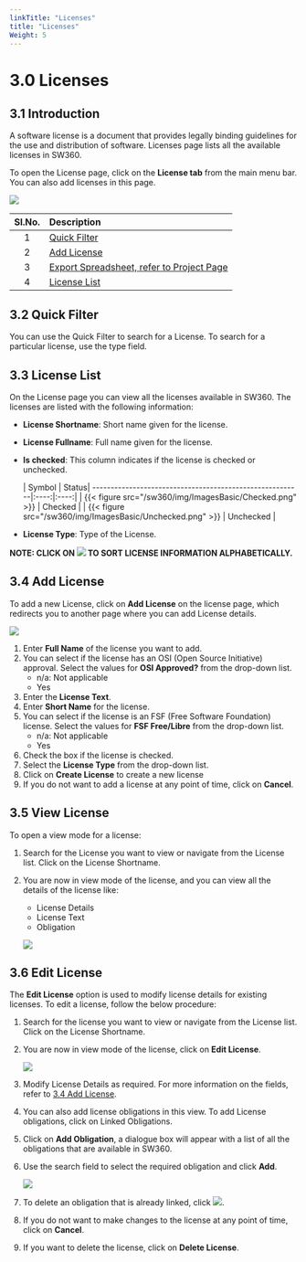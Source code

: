 ```yaml
---
linkTitle: "Licenses"
title: "Licenses"
Weight: 5
---
```


# 3.0 Licenses

## 3.1 Introduction

A software license is a document that provides legally binding guidelines for the use and distribution of software. Licenses page lists all the available licenses in SW360.

To open the License page, click on the **License tab** from the main menu bar. You can also add licenses in this page.

![](/sw360/img/ImagesBasic/LicensePage/License_Page.png)

|Sl.No.|Description|
|:----:|:----------|
|1| [Quick Filter](#32-quick-filter)|
|2| [Add License](#34-add-license)|
|3| [Export Spreadsheet, refer to Project Page](Project.md/#113-export-spreadsheet) |
|4| [License List](#33-license-list) |

## 3.2 Quick Filter

You can use the Quick Filter to search for a License. To search for a particular license, use the type field.

## 3.3 License List

On the License page you can view all the licenses available in SW360. The licenses are listed with the following information:

* **License Shortname**: Short name given for the license.
* **License Fullname**: Full name given for the license.
* **Is checked**: This column indicates if the license is checked or unchecked.
  
    | Symbol                                                  | Status|
---------------------------------------------------------|:----:|:----:|
    | {{< figure src="/sw360/img/ImagesBasic/Checked.png" >}} | Checked |
    | {{< figure src="/sw360/img/ImagesBasic/Unchecked.png" >}} | Unchecked |

* **License Type**: Type of the License.

**NOTE: CLICK ON ![](/sw360/img/ImagesBasic/SortIcon.png) TO SORT LICENSE INFORMATION ALPHABETICALLY.**

## 3.4 Add License

To add a new License, click on **Add License** on the license page, which redirects you to another page
where you can add License details.

![](/sw360/img/ImagesBasic/LicensePage/Create_License.png)

1. Enter **Full Name** of the license you want to add.
2. You can select if the license has an OSI (Open Source Initiative) approval. Select the values for **OSI Approved?** from the drop-down list.
   * n/a: Not applicable
   * Yes
3. Enter the **License Text**.
4. Enter **Short Name** for the license.
5. You can select if the license is an FSF (Free Software Foundation) license. Select the values for **FSF Free/Libre** from the drop-down list.
    * n/a: Not applicable
    * Yes
6. Check the box if the license is checked.
7. Select the **License Type** from the drop-down list.
8. Click on **Create License** to create a new license
9. If you do not want to add a license at any point of time, click on **Cancel**.

## 3.5 View License

To open a view mode for a license:

1. Search for the License you want to view or navigate from the License list. Click on the License Shortname.
2. You are now in view mode of the license, and you can view all the details of the license like:
   * License Details
   * License Text
   * Obligation

   ![](/sw360/img/ImagesBasic/LicensePage/View_License.png)

## 3.6 Edit License

The **Edit License** option is used to modify license details for existing licenses. To edit a license, follow the below procedure:

1. Search for the license you want to view or navigate from the License list. Click on the License Shortname.
2. You are now in view mode of the license, click on **Edit License**.

   ![](/sw360/img/ImagesBasic/LicensePage/Edit_License.png)

3. Modify License Details as required. For more information on the fields, refer to [3.4 Add License](#34-add-license).
4. You can also add license obligations in this view. To add License obligations, click on Linked Obligations.
5. Click on **Add Obligation**, a dialogue box will appear with a list of all the obligations that are available in SW360.
6. Use the search field to select the required obligation and click **Add**.

   ![](/sw360/img/ImagesBasic/LicensePage/Linked_Obligations_2.png)

7. To delete an obligation that is already linked, click ![](/sw360/img/ImagesBasic/Delete_Trash.png).
8. If you do not want to make changes to the license at any point of time, click on **Cancel**.
9. If you want to delete the license, click on **Delete License**.
